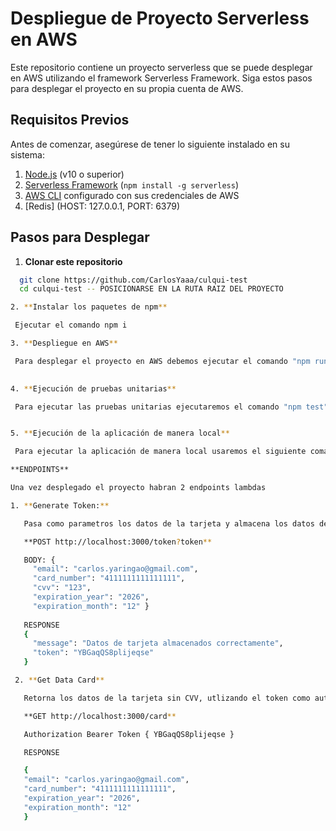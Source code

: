 # Despliegue de Proyecto Serverless en AWS

Este repositorio contiene un proyecto serverless que se puede desplegar en AWS utilizando el framework Serverless Framework. Siga estos pasos para desplegar el proyecto en su propia cuenta de AWS.

## Requisitos Previos

Antes de comenzar, asegúrese de tener lo siguiente instalado en su sistema:

1. [Node.js](https://nodejs.org/) (v10 o superior)
2. [Serverless Framework](https://www.serverless.com/framework/docs/getting-started/) (`npm install -g serverless`)
3. [AWS CLI](https://aws.amazon.com/cli/) configurado con sus credenciales de AWS
4. [Redis] (HOST: 127.0.0.1, PORT: 6379)
## Pasos para Desplegar

1. **Clonar este repositorio**

 ```bash
   git clone https://github.com/CarlosYaaa/culqui-test
   cd culqui-test -- POSICIONARSE EN LA RUTA RAIZ DEL PROYECTO

2. **Instalar los paquetes de npm**

  Ejecutar el comando npm i

3. **Despliegue en AWS**

  Para desplegar el proyecto en AWS debemos ejecutar el comando "npm run deploy"
  

4. **Ejecución de pruebas unitarias**

  Para ejecutar las pruebas unitarias ejecutaremos el comando "npm test"


5. **Ejecución de la aplicación de manera local**

  Para ejecutar la aplicación de manera local usaremos el siguiente comando "npm run dev"

**ENDPOINTS**

 Una vez desplegado el proyecto habran 2 endpoints lambdas

 1. **Generate Token:**

    Pasa como parametros los datos de la tarjeta y almacena los datos de la misma bajo un token, todo esto se guardara en redis de manera local

    **POST http://localhost:3000/token?token**

    BODY: {
      "email": "carlos.yaringao@gmail.com",
      "card_number": "4111111111111111",
      "cvv": "123",
      "expiration_year": "2026",
      "expiration_month": "12" }
    
    RESPONSE 
    {
      "message": "Datos de tarjeta almacenados correctamente",
      "token": "YBGaqQS8plijeqse"
    }

  2. **Get Data Card**

    Retorna los datos de la tarjeta sin CVV, utlizando el token como autenticador.

    **GET http://localhost:3000/card**

    Authorization Bearer Token { YBGaqQS8plijeqse }

    RESPONSE

    {
    "email": "carlos.yaringao@gmail.com",
    "card_number": "4111111111111111",
    "expiration_year": "2026",
    "expiration_month": "12"
    }
